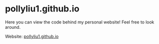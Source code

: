 # pollyliu1.github.io
Here you can view the code behind my personal website! Feel free to look around.

Website: <a href="https://pollyliu1.github.io" target="_blank">pollyliu1.github.io</a>
